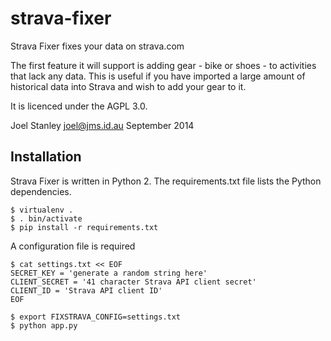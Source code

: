 strava-fixer
============

Strava Fixer fixes your data on strava.com

The first feature it will support is adding gear - bike or
shoes - to activities that lack any data. This is useful
if you have imported a large amount of historical data into
Strava and wish to add your gear to it.

It is licenced under the AGPL 3.0.

Joel Stanley <joel@jms.id.au>
September 2014

Installation
------------
Strava Fixer is written in Python 2. The requirements.txt
file lists the Python dependencies.

```
$ virtualenv .
$ . bin/activate
$ pip install -r requirements.txt
```

A configuration file is required

```
$ cat settings.txt << EOF
SECRET_KEY = 'generate a random string here'
CLIENT_SECRET = '41 character Strava API client secret'
CLIENT_ID = 'Strava API client ID'
EOF

$ export FIXSTRAVA_CONFIG=settings.txt
$ python app.py
```

